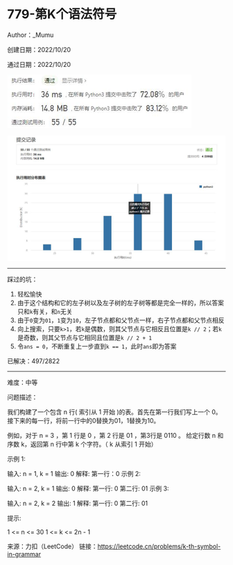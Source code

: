 # 779-第K个语法符号

Author：_Mumu

创建日期：2022/10/20

通过日期：2022/10/20

![](./通过截图2.jpg)

![](./通过截图1.jpg)

*****

踩过的坑：

1. 轻松愉快
2. 由于这个结构和它的左子树以及左子树的左子树等都是完全一样的，所以答案只和`k`有关，和`n`无关
3. 由于`0`变为`01`，`1`变为`10`，左子节点都和父节点一样，右子节点都和父节点相反
4. 向上搜索，只要`k>1`，若`k`是偶数，则其父节点与它相反且位置是`k // 2`；若`k`是奇数，则其父节点与它相同且位置是`k // 2 + 1`
5. 令`ans = 0`，不断重复上一步直到`k == 1`，此时`ans`即为答案

已解决：497/2822

*****

难度：中等

问题描述：

我们构建了一个包含 n 行( 索引从 1  开始 )的表。首先在第一行我们写上一个 0。接下来的每一行，将前一行中的0替换为01，1替换为10。

例如，对于 n = 3 ，第 1 行是 0 ，第 2 行是 01 ，第3行是 0110 。
给定行数 n 和序数 k，返回第 n 行中第 k 个字符。（ k 从索引 1 开始）


示例 1:

输入: n = 1, k = 1
输出: 0
解释: 第一行：0
示例 2:

输入: n = 2, k = 1
输出: 0
解释: 
第一行: 0 
第二行: 01
示例 3:

输入: n = 2, k = 2
输出: 1
解释:
第一行: 0
第二行: 01


提示:

1 <= n <= 30
1 <= k <= 2n - 1

来源：力扣（LeetCode）
链接：https://leetcode.cn/problems/k-th-symbol-in-grammar